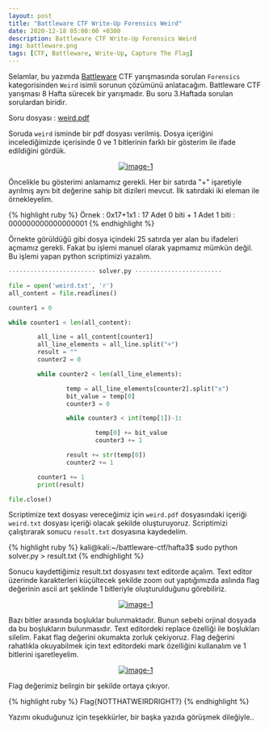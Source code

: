```yaml
---
layout: post
title: "Battleware CTF Write-Up Forensics Weird"
date: 2020-12-18 05:00:00 +0300
description: Battleware CTF Write-Up Forensics Weird
img: battleware.png
tags: [CTF, Battleware, Write-Up, Capture The Flag]
---
```

Selamlar, bu yazımda [Battleware] CTF yarışmasında sorulan `Forensics` kategorisinden `Weird` isimli sorunun çözümünü anlatacağım. Battleware CTF yarışması 8 Hafta sürecek bir yarışmadır. Bu soru 3.Haftada sorulan sorulardan biridir.

Soru dosyası : [weird.pdf]

Soruda `weird` isminde bir pdf dosyası verilmiş. Dosya içeriğini incelediğimizde içerisinde 0 ve 1 bitlerinin farklı bir gösterim ile ifade edildiğini gördük.

<center>
  <div>
      <a class="example-image-link" href="{{site.baseurl}}/assets/img/bw-30.png" data-lightbox="example-1"><img class="example-image" src="{{site.baseurl}}/assets/img/bw-30.png" alt="image-1" /></a>
	</div>
</center>

Öncelikle bu gösterimi anlamamız gerekli. Her bir satırda "+" işaretiyle ayrılmış aynı bit değerine sahip bit dizileri mevcut. İlk satırdaki iki eleman ile örnekleyelim. 

{% highlight ruby %}
Örnek : 0x17+1x1 : 17 Adet 0 biti + 1 Adet 1 biti : 000000000000000001
{% endhighlight %}

Örnekte görüldüğü gibi dosya içindeki 25 satırda yer alan bu ifadeleri açmamız gerekli. Fakat bu işlemi manuel olarak yapmamız mümkün değil. Bu işlemi yapan python scriptimizi yazalım.

```python
------------------------ solver.py ------------------------

file = open('weird.txt', 'r')
all_content = file.readlines()

counter1 = 0

while counter1 < len(all_content):

        all_line = all_content[counter1]
        all_line_elements = all_line.split("+")
        result = ""
        counter2 = 0

        while counter2 < len(all_line_elements):

                temp = all_line_elements[counter2].split("x")
                bit_value = temp[0]
                counter3 = 0

                while counter3 < int(temp[1])-1:

                        temp[0] += bit_value
                        counter3 += 1

                result += str(temp[0])
                counter2 += 1

        counter1 += 1
        print(result)

file.close()

```

Scriptimize text dosyası vereceğimiz için `weird.pdf` dosyasındaki içeriği `weird.txt` dosyası içeriği olacak şekilde oluşturuyoruz. Scriptimizi çalıştırarak sonucu `result.txt` dosyasına kaydedelim.

{% highlight ruby %}
kali@kali:~/battleware-ctf/hafta3$ sudo python solver.py > result.txt
{% endhighlight %}

Sonucu kaydettiğimiz result.txt dosyasını text editorde açalım. Text editor üzerinde karakterleri küçültecek şekilde zoom out yaptığımızda aslında flag değerinin ascii art şeklinde 1 bitleriyle oluşturulduğunu görebiliriz.


<center>
  <div>
      <a class="example-image-link" href="{{site.baseurl}}/assets/img/bw-31.png" data-lightbox="example-1"><img class="example-image" src="{{site.baseurl}}/assets/img/bw-31.png" alt="image-1" /></a>
	</div>
</center>


Bazı bitler arasında boşluklar bulunmaktadır. Bunun sebebi orjinal dosyada da bu boşlukların bulunmasıdır. Text editordeki replace özelliği ile boşlukları silelim. Fakat flag değerini okumakta zorluk çekiyoruz. Flag değerini rahatlıkla okuyabilmek için text editordeki mark özelliğini kullanalım ve 1 bitlerini işaretleyelim.


<center>
  <div>
      <a class="example-image-link" href="{{site.baseurl}}/assets/img/bw-32.png" data-lightbox="example-1"><img class="example-image" src="{{site.baseurl}}/assets/img/bw-32.png" alt="image-1" /></a>
	</div>
</center>


Flag değerimiz belirgin bir şekilde ortaya çıkıyor.

{% highlight ruby %}
Flag{NOTTHATWEIRDRIGHT?}
{% endhighlight %}

Yazımı okuduğunuz için teşekkürler, bir başka yazıda görüşmek dileğiyle..

[Battleware]: https://battleware.zone/
[weird.pdf]: {{site.baseurl}}/assets/files/weird.pdf

